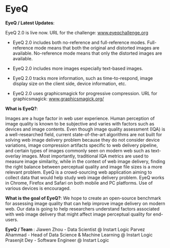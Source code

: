 # EyeQ
<b>EyeQ / Latest Updates</b>: 

EyeQ 2.0 is live now. URL for the challenge: www.eyeqchallenge.org

* EyeQ 2.0 includes both no-reference and full-reference modes. Full-reference mode means that both the original and distorted images are available. No-reference mode means that only the distorted images are available.

* EyeQ 2.0 includes more images especially text-based images.

* EyeQ 2.0 tracks more information, such as time-to-respond, image display size on the client side, device information, etc.

* EyeQ 2.0 uses graphicsmagick for progressive compression. URL for graphicsmagick: www.graphicsmagick.org/


<b>What is EyeQ?</b>:

Images are a huge factor in web user experience. Human perception of image quality is known to be subjective and varies with factors such as devices and image contents. 
Even though image quality assessment (IQA) is a well-researched field, current state-of-the-art algorithms are not built for solving web image delivery problem because they do not consider device variations, image compression artifacts specific to web delivery pipeline, and certain types of images commonly seen on modern web such as text-overlay images. 
Most importantly, traditional IQA metrics are used to measure image similarity, while in the context of web image delivery, finding the right balance between perceptual quality and image file sizes is a more relevant problem. 
EyeQ is a crowd-sourcing web application aiming to collect data that would help study web image delivery problem. EyeQ works in Chrome, Firefox and Safari on both mobile and PC platforms. Use of various devices is encouraged.

<b>What is the goal of EyeQ?</b>:
We hope to create an open-source benchmark for assessing image quality that can help improve image delivery on modern web. Our data is going to help researchers understand factors associated with web image delivery that might affect image perceptual quality for end-users.

<b>EyeQ / Team </b>:
Jiawen Zhou - Data Scientist @ Instart Logic
Parvez Ahammad - Head of Data Science & Machine Learning @ Instart Logic
Prasenjit Dey - Software Engineer @ Instart Logic
